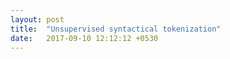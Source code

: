 ```yaml
---
layout: post
title:  "Unsupervised syntactical tokenization"
date:   2017-09-10 12:12:12 +0530
---
```


<META HTTP-EQUIV="refresh" CONTENT="0;URL=https://ashirgao.github.io/Unsupervised-Syntactical-Tokenization/">
